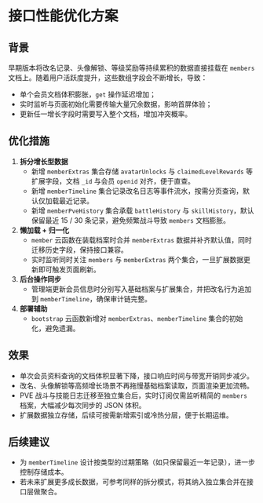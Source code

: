 # 接口性能优化方案

## 背景

早期版本将改名记录、头像解锁、等级奖励等持续累积的数据直接挂载在 `members` 文档上。随着用户活跃度提升，这些数组字段会不断增长，导致：

- 单个会员文档体积膨胀，`get` 操作延迟增加；
- 实时监听与页面初始化需要传输大量冗余数据，影响首屏体验；
- 更新任一增长字段时需要写入整个文档，增加冲突概率。

## 优化措施

1. **拆分增长型数据**
   - 新增 `memberExtras` 集合存储 `avatarUnlocks` 与 `claimedLevelRewards` 等扩展字段，文档 `_id` 与会员 `openid` 对齐，便于直查。
   - 新增 `memberTimeline` 集合记录改名日志等事件流水，按需分页查询，默认仅加载最近记录。
   - 新增 `memberPveHistory` 集合承载 `battleHistory` 与 `skillHistory`，默认保留最近 15 / 30 条记录，避免频繁战斗导致 `members` 文档膨胀。
2. **懒加载 + 归一化**
   - `member` 云函数在装载档案时合并 `memberExtras` 数据并补齐默认值，同时迁移历史字段，保持接口兼容。
   - 实时监听同时关注 `members` 与 `memberExtras` 两个集合，一旦扩展数据更新即可触发页面刷新。
3. **后台操作同步**
   - 管理端更新会员信息时分别写入基础档案与扩展集合，并把改名行为追加到 `memberTimeline`，确保审计链完整。
4. **部署辅助**
   - `bootstrap` 云函数新增对 `memberExtras`、`memberTimeline` 集合的初始化，避免遗漏。

## 效果

- 单次会员资料查询的文档体积显著下降，接口响应时间与带宽开销同步减少。
- 改名、头像解锁等高频增长场景不再拖慢基础档案读取，页面渲染更加流畅。
- PVE 战斗与技能日志迁移至独立集合后，实时订阅仅需监听精简的 `members` 档案，大幅减少每次同步的 JSON 体积。
- 扩展数据独立存储，后续可按需新增索引或冷热分层，便于长期运维。

## 后续建议

- 为 `memberTimeline` 设计按类型的过期策略（如只保留最近一年记录），进一步控制存储成本。
- 若未来扩展更多成长数据，可参考同样的拆分模式，将其纳入独立集合并在接口层做聚合。
